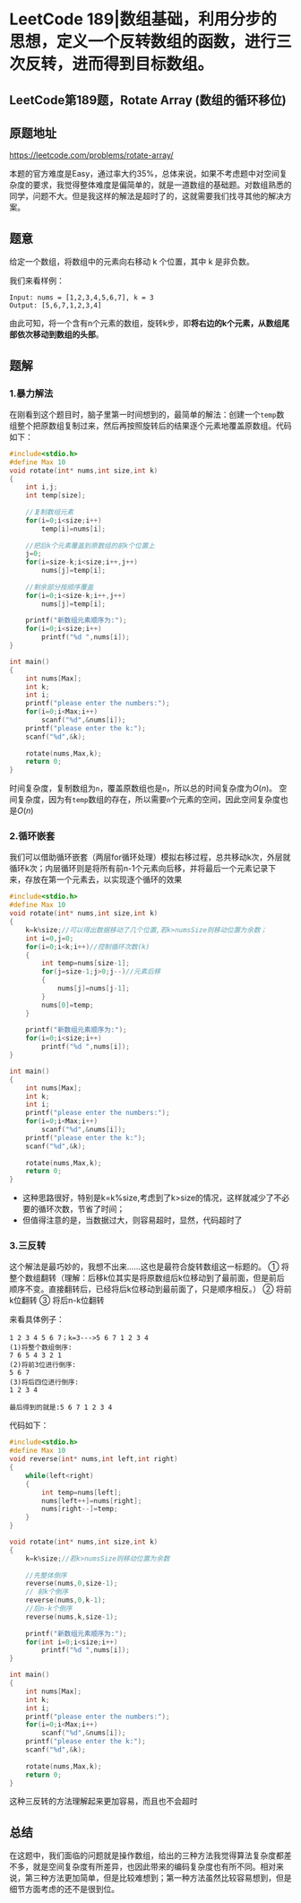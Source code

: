 # LeetCode 189|数组基础，利用分步的思想，定义一个反转数组的函数，进行三次反转，进而得到目标数组。

## LeetCode第189题，Rotate Array (数组的循环移位)

## 原题地址

<https://leetcode.com/problems/rotate-array/>

本题的官方难度是Easy，通过率大约35%，总体来说，如果不考虑题中对空间复杂度的要求，我觉得整体难度是偏简单的，就是一道数组的基础题。对数组熟悉的同学，问题不大。但是我这样的解法是超时了的，这就需要我们找寻其他的解决方案。

## 题意

给定一个数组，将数组中的元素向右移动 k 个位置，其中 k 是非负数。

我们来看样例：

~~~
Input: nums = [1,2,3,4,5,6,7], k = 3
Output: [5,6,7,1,2,3,4]
~~~

由此可知，将一个含有n个元素的数组，旋转k步，即**将右边的k个元素，从数组尾部依次移动到数组的头部**。

## 题解

### 1.暴力解法

在刚看到这个题目时，脑子里第一时间想到的，最简单的解法：创建一个`temp`数组整个把原数组复制过来，然后再按照旋转后的结果逐个元素地覆盖原数组。代码如下：

~~~c
#include<stdio.h>
#define Max 10
void rotate(int* nums,int size,int k)
{
	int i,j;
	int temp[size];
	
	//复制数组元素
	for(i=0;i<size;i++)
		temp[i]=nums[i];
	
	//把后k个元素覆盖到原数组的前k个位置上
	j=0;
	for(i=size-k;i<size;i++,j++)
		nums[j]=temp[i];
		
	//剩余部分按顺序覆盖
	for(i=0;i<size-k;i++,j++)
		nums[j]=temp[i];
		
	printf("新数组元素顺序为:");
	for(i=0;i<size;i++)
		printf("%d ",nums[i]); 
}

int main()
{
	int nums[Max];
	int k;
	int i;
	printf("please enter the numbers:");
	for(i=0;i<Max;i++)
		scanf("%d",&nums[i]);
	printf("please enter the k:");
	scanf("%d",&k);
	
	rotate(nums,Max,k);
	return 0;
}
~~~

时间复杂度，复制数组为`n`，覆盖原数组也是`n`，所以总的时间复杂度为*O*(*n*)。
 空间复杂度，因为有`temp`数组的存在，所以需要`n`个元素的空间，因此空间复杂度也是*O*(*n*)

### 2.循环嵌套

我们可以借助循环嵌套（两层for循环处理）模拟右移过程，总共移动k次，外层就循环k次；内层循环则是将所有前n-1个元素向后移，并将最后一个元素记录下来，存放在第一个元素去，以实现逐个循环的效果

~~~c
#include<stdio.h>
#define Max 10
void rotate(int* nums,int size,int k)
{
	k=k%size;//可以得出数据移动了几个位置,若k>numsSize则移动位置为余数；
	int i=0,j=0;
	for(i=0;i<k;i++)//控制循环次数(k)
	{
		int temp=nums[size-1];
		for(j=size-1;j>0;j--)//元素后移 
		{
			nums[j]=nums[j-1];
		}
		nums[0]=temp;
	}
	
	printf("新数组元素顺序为:");
	for(i=0;i<size;i++)
		printf("%d ",nums[i]); 
}

int main()
{
	int nums[Max];
	int k;
	int i;
	printf("please enter the numbers:");
	for(i=0;i<Max;i++)
		scanf("%d",&nums[i]);
	printf("please enter the k:");
	scanf("%d",&k);
	
	rotate(nums,Max,k);
	return 0;
}
~~~

+ 这种思路很好，特别是k=k%size,考虑到了k>size的情况，这样就减少了不必要的循环次数，节省了时间；
+ 但值得注意的是，当数据过大，则容易超时，显然，代码超时了

### 3.三反转

这个解法是最巧妙的，我想不出来……这也是最符合旋转数组这一标题的。
 ① 将整个数组翻转（理解：后移k位其实是将原数组后k位移动到了最前面，但是前后顺序不变。直接翻转后，已经将后k位移动到最前面了，只是顺序相反。）
 ② 将前k位翻转
 ③ 将后n-k位翻转

来看具体例子：

~~~
1 2 3 4 5 6 7；k=3--->5 6 7 1 2 3 4
(1)将整个数组倒序:
7 6 5 4 3 2 1
(2)将前3位进行倒序:
5 6 7
(3)将后四位进行倒序:
1 2 3 4

最后得到的就是:5 6 7 1 2 3 4

~~~

代码如下：

~~~c
#include<stdio.h>
#define Max 10
void reverse(int* nums,int left,int right)
{
	while(left<right)
	{
		int temp=nums[left];
		nums[left++]=nums[right];
		nums[right--]=temp;
	}
}

void rotate(int* nums,int size,int k)
{
	k=k%size;//若k>numsSize则移动位置为余数
	
	//先整体倒序
	reverse(nums,0,size-1);
	// 前k个倒序
	reverse(nums,0,k-1);
    //后n-k个倒序 
    reverse(nums,k,size-1);
	
	printf("新数组元素顺序为:");
	for(int i=0;i<size;i++)
		printf("%d ",nums[i]); 
}

int main()
{
	int nums[Max];
	int k;
	int i;
	printf("please enter the numbers:");
	for(i=0;i<Max;i++)
		scanf("%d",&nums[i]);
	printf("please enter the k:");
	scanf("%d",&k);
	
	rotate(nums,Max,k);
	return 0;
}
~~~

这种三反转的方法理解起来更加容易，而且也不会超时

## 总结

在这题中，我们面临的问题就是操作数组，给出的三种方法我觉得算法复杂度都差不多，就是空间复杂度有所差异，也因此带来的编码复杂度也有所不同。相对来说，第三种方法更加简单，但是比较难想到；第一种方法虽然比较容易想到，但是细节方面考虑的还不是很到位。

